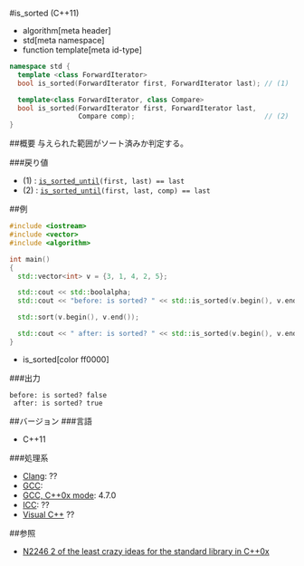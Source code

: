 #is_sorted (C++11)
* algorithm[meta header]
* std[meta namespace]
* function template[meta id-type]

```cpp
namespace std {
  template <class ForwardIterator>
  bool is_sorted(ForwardIterator first, ForwardIterator last); // (1)

  template<class ForwardIterator, class Compare>
  bool is_sorted(ForwardIterator first, ForwardIterator last,
                 Compare comp);                                // (2)
}
```

##概要
与えられた範囲がソート済みか判定する。

###戻り値
- (1) : [`is_sorted_until`](/reference/algorithm/is_sorted_until.md)`(first, last) == last`
- (2) : [`is_sorted_until`](/reference/algorithm/is_sorted_until.md)`(first, last, comp) == last`


##例
```cpp
#include <iostream>
#include <vector>
#include <algorithm>

int main()
{
  std::vector<int> v = {3, 1, 4, 2, 5};

  std::cout << std::boolalpha;
  std::cout << "before: is sorted? " << std::is_sorted(v.begin(), v.end()) << std::endl;

  std::sort(v.begin(), v.end());

  std::cout << " after: is sorted? " << std::is_sorted(v.begin(), v.end()) << std::endl;
}
```
* is_sorted[color ff0000]

###出力
```
before: is sorted? false
 after: is sorted? true
```

##バージョン
###言語
- C++11

###処理系
- [Clang](/implementation.md#clang): ??
- [GCC](/implementation.md#gcc): 
- [GCC, C++0x mode](/implementation.md#gcc): 4.7.0
- [ICC](/implementation.md#icc): ??
- [Visual C++](/implementation.md#visual_cpp) ??


##参照
- [N2246 2 of the least crazy ideas for the standard library in C++0x](http://www.open-std.org/jtc1/sc22/wg21/docs/papers/2007/n2246.html)
